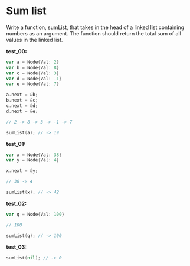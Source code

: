 # Sum list

Write a function, sumList, that takes in the head of a linked list containing numbers as an argument. The function should return the total sum of all values in the linked list.

**test_00:**
```go
var a = Node{Val: 2}
var b = Node{Val: 8}
var c = Node{Val: 3}
var d = Node{Val: -1}
var e = Node{Val: 7}

a.next = &b;
b.next = &c;
c.next = &d;
d.next = &e;

// 2 -> 8 -> 3 -> -1 -> 7

sumList(a); // -> 19
```
**test_01:**
```go
var x = Node{Val: 38}
var y = Node{Val: 4}

x.next = &y;

// 38 -> 4

sumList(x); // -> 42
```
**test_02:**
```go
var q = Node{Val: 100}

// 100

sumList(q); // -> 100
```
**test_03:**
```go
sumList(nil); // -> 0
```